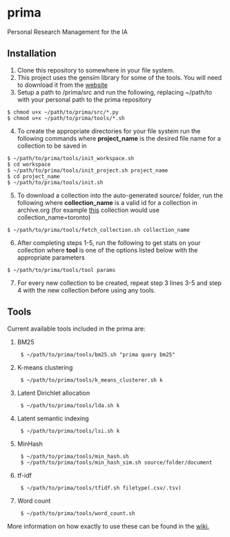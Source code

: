 # prima
Personal Research Management for the IA

## Installation
1. Clone this repository to somewhere in your file system.
2. This project uses the gensim library for some of the tools. You will need to download it from the [website](https://radimrehurek.com/gensim/)
3. Setup a path to /prima/src and run the following, replacing ~/path/to with your personal path to the prima repository
  >
    $ chmod u+x ~/path/to/prima/src/*.py
    $ chmod u+x ~/path/to/prima/tools/*.sh
4. To create the appropriate directories for your file system run the following commands where **project_name** is the desired file name for a collection to be saved in
  >
    $ ~/path/to/prima/tools/init_workspace.sh
    $ cd workspace
    $ ~/path/to/prima/tools/init_project.sh project_name
    $ cd project_name
    $ ~/path/to/prima/tools/init.sh
5. To download a collection into the auto-generated source/ folder, run the following where **collection_name** is a valid id for a collection in archive.org (for example [this](https://archive.org/details/toronto) collection would use collection_name=toronto)
  >
    $ ~/path/to/prima/tools/fetch_collection.sh collection_name 

6. After completing steps 1-5, run the following to get stats on your collection where **tool** is one of the options listed below with the appropriate parameters
  >
    $ ~/path/to/prima/tools/tool params
7. For every new collection to be created, repeat step 3 lines 3-5 and step 4 with the new collection before using any tools.

## Tools
Current available tools included in the prima are:
1. BM25

        $ ~/path/to/prima/tools/bm25.sh "prima query bm25"
2. K-means clustering

        $ ~/path/to/prima/tools/k_means_clusterer.sh k
3. Latent Dirichlet allocation

        $ ~/path/to/prima/tools/lda.sh k
4. Latent semantic indexing

        $ ~/path/to/prima/tools/lsi.sh k
5. MinHash

        $ ~/path/to/prima/tools/min_hash.sh
        $ ~/path/to/prima/tools/min_hash_sim.sh source/folder/document
6. tf-idf

        $ ~/path/to/prima/tools/tfidf.sh filetype(.csv/.tsv)
7. Word count

        $ ~/path/to/prima/tools/word_count.sh

More information on how exactly to use these can be found in the [wiki.](https://github.com/U-Alberta/prima/wiki/Tools)
